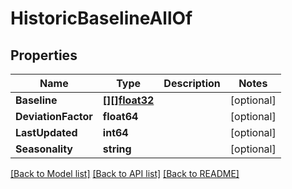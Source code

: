 # HistoricBaselineAllOf

## Properties

Name | Type | Description | Notes
------------ | ------------- | ------------- | -------------
**Baseline** | [**[][]float32**](array.md) |  | [optional] 
**DeviationFactor** | **float64** |  | [optional] 
**LastUpdated** | **int64** |  | [optional] 
**Seasonality** | **string** |  | [optional] 

[[Back to Model list]](../README.md#documentation-for-models) [[Back to API list]](../README.md#documentation-for-api-endpoints) [[Back to README]](../README.md)


